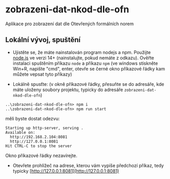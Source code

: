 # zobrazeni-dat-nkod-dle-ofn
Aplikace pro zobrazení dat dle Otevřených formálních norem

## Lokální vývoj, spuštění

* Ujistěte se, že máte nainstalován program nodejs a npm.
Použijte [node.js](https://nodejs.org/en/download/) ve verzi 14+ (nainstalujte, pokud nemáte z odkazu). Ověřte instalaci spuštěním příkazu `node` a příkazu `npm` 
(ve windows stiskněte Win+R, napište "cmd", enter, otevře se černé okno příkazové řádky kam můžete vepsat tyto příkazy)

* Lokálně spusťte: 
(v okně příkazové řádky, přesuňte se do adresáře, kde máte uloženy soubory projektu, typicky do adresáře `zobrazeni-dat-nkod-dle-ofn`)
``` shell script
..\zobrazeni-dat-nkod-dle-ofn> npm i
..\zobrazeni-dat-nkod-dle-ofn> npm run start
```
měli byste dostat odezvu:
``` shlell script
Starting up http-server, serving .
Available on:
  http://192.168.2.104:8081
  http://127.0.0.1:8081
Hit CTRL-C to stop the server
```
Okno příkazové řádky nezavírejte.

* Otevřete prohlížeč na adrese, kterou vám vypíše předchozí příkaz, tedy typicky 
[http://127.0.0.1:8081](http://127.0.0.1:8081)
